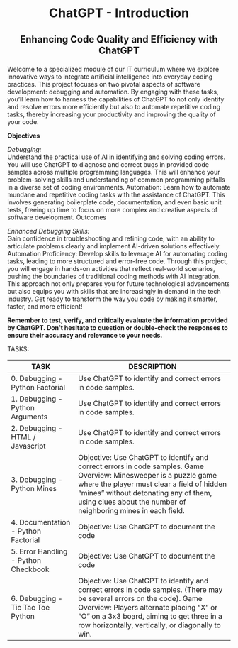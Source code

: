 # <p align="center">ChatGPT - Introduction</p>
  
## <p align="center">Enhancing Code Quality and Efficiency with ChatGPT</p>

  
Welcome to a specialized module of our IT curriculum where we explore innovative ways to integrate artificial intelligence into everyday coding practices.
This project focuses on two pivotal aspects of software development: debugging and automation. By engaging with these tasks, you’ll learn how to harness the capabilities of ChatGPT to not only identify and resolve errors more efficiently but also to automate repetitive coding tasks, thereby increasing your productivity and improving the quality of your code.

**Objectives**

*Debugging:* 
<br>Understand the practical use of AI in identifying and solving coding errors. You will use ChatGPT to diagnose and correct bugs in provided code samples across multiple programming languages. This will enhance your problem-solving skills and understanding of common programming pitfalls in a diverse set of coding environments.
Automation: Learn how to automate mundane and repetitive coding tasks with the assistance of ChatGPT. This involves generating boilerplate code, documentation, and even basic unit tests, freeing up time to focus on more complex and creative aspects of software development.
Outcomes

*Enhanced Debugging Skills:
<br>* Gain confidence in troubleshooting and refining code, with an ability to articulate problems clearly and implement AI-driven solutions effectively.
Automation Proficiency: Develop skills to leverage AI for automating coding tasks, leading to more structured and error-free code.
Through this project, you will engage in hands-on activities that reflect real-world scenarios, pushing the boundaries of traditional coding methods with AI integration. This approach not only prepares you for future technological advancements but also equips you with skills that are increasingly in demand in the tech industry. Get ready to transform the way you code by making it smarter, faster, and more efficient!

**Remember to test, verify, and critically evaluate the information provided by ChatGPT. Don’t hesitate to question or double-check the responses to ensure their accuracy and relevance to your needs.**

TASKS:


| TASK | DESCRIPTION| 
| -------- | -------- |
| 0. Debugging - Python Factorial    | Use ChatGPT to identify and correct errors in code samples.    |
| 1. Debugging - Python Arguments    | Use ChatGPT to identify and correct errors in code samples.   |
| 2. Debugging - HTML / Javascript    | Use ChatGPT to identify and correct errors in code samples.    |
| 3. Debugging - Python Mines    | Objective: Use ChatGPT to identify and correct errors in code samples. Game Overview: Minesweeper is a puzzle game where the player must clear a field of hidden “mines” without detonating any of them, using clues about the number of neighboring mines in each field.    |
| 4. Documentation - Python Factorial    | Objective: Use ChatGPT to document the code    |
| 5. Error Handling - Python Checkbook    | Objective: Use ChatGPT to document the code    |
| 6. Debugging - Tic Tac Toe Python    | Objective: Use ChatGPT to identify and correct errors in code samples. (There may be several errors on the code). Game Overview: Players alternate placing “X” or “O” on a 3x3 board, aiming to get three in a row horizontally, vertically, or diagonally to win.    |
        